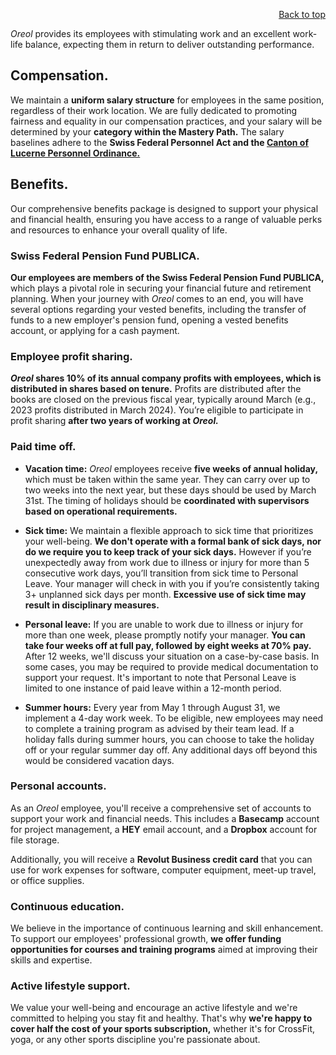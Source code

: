<div id="readme" class="Box-body readme blob js-code-block-container">
<article class="markdown-body entry-content p-3 p-md-6" itemprop="text">
<p align="right">
<a href="https://github.com/oreol-ag/oreol-web#--advanced-computing-technologies">Back to top</a>
</p>

*Oreol* provides its employees with stimulating work and an excellent work-life balance, expecting them in return to deliver outstanding performance.

## Compensation.

We maintain a **uniform salary structure** for employees in the same position, regardless of their work location. We are fully dedicated to promoting fairness and equality in our compensation practices, and your salary will be determined by your **category within the Mastery Path.** The salary baselines adhere to the **Swiss Federal Personnel Act and the [Canton of Lucerne Personnel Ordinance.](https://personal.lu.ch/down_load/oeffentliche_dokumente/besoldung_verwaltungspersonal)**

## Benefits.

Our comprehensive benefits package is designed to support your physical and financial health, ensuring you have access to a range of valuable perks and resources to enhance your overall quality of life.

### Swiss Federal Pension Fund PUBLICA.
**Our employees are members of the Swiss Federal Pension Fund PUBLICA,** which plays a pivotal role in securing your financial future and retirement planning. When your journey with *Oreol* comes to an end, you will have several options regarding your vested benefits, including the transfer of funds to a new employer's pension fund, opening a vested benefits account, or applying for a cash payment.

### Employee profit sharing.
***Oreol* shares 10\% of its annual company profits with employees, which is distributed in shares based on tenure.** Profits are distributed after the books are closed on the previous fiscal year, typically around March (e.g., 2023 profits distributed in March 2024). You’re eligible to participate in profit sharing **after two years of working at *Oreol.***

### Paid time off.
* **Vacation time:** *Oreol* employees receive **five weeks of annual holiday,** which must be taken within the same year. They can carry over up to two weeks into the next year, but these days should be used by March 31st. The timing of holidays should be **coordinated with supervisors based on operational requirements.**

* **Sick time:** We maintain a flexible approach to sick time that prioritizes your well-being. **We don't operate with a formal bank of sick days, nor do we require you to keep track of your sick days.** However if you’re unexpectedly away from work due to illness or injury for more than 5 consecutive work days, you’ll transition from sick time to Personal Leave. Your manager will check in with you if you’re consistently taking 3+ unplanned sick days per month. **Excessive use of sick time may result in disciplinary measures.**

* **Personal leave:** If you are unable to work due to illness or injury for more than one week, please promptly notify your manager. **You can take four weeks off at full pay, followed by eight weeks at 70\% pay.** After 12 weeks, we'll discuss your situation on a case-by-case basis.  In some cases, you may be required to provide medical documentation to support your request. It's important to note that Personal Leave is limited to one instance of paid leave within a 12-month period.

* **Summer hours:** Every year from May 1 through August 31, we implement a 4-day work week. To be eligible, new employees may need to complete a training program as advised by their team lead. If a holiday falls during summer hours, you can choose to take the holiday off or your regular summer day off. Any additional days off beyond this would be considered vacation days.

### Personal accounts.
As an *Oreol* employee, you'll receive a comprehensive set of accounts to support your work and financial needs. This includes a **Basecamp** account for project management, a **HEY** email account, and a **Dropbox** account for file storage. 

Additionally, you will receive a **Revolut Business credit card** that you can use for work expenses for software, computer equipment, meet-up travel, or office supplies.

### Continuous education.
We believe in the importance of continuous learning and skill enhancement. To support our employees' professional growth, **we offer funding opportunities for courses and training programs** aimed at improving their skills and expertise.

### Active lifestyle support.
We value your well-being and encourage an active lifestyle and we're committed to helping you stay fit and healthy. That's why **we're happy to cover half the cost of your sports subscription,** whether it's for CrossFit, yoga, or any other sports discipline you're passionate about.